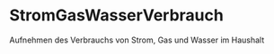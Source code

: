 StromGasWasserVerbrauch
=======================

Aufnehmen des Verbrauchs von Strom, Gas und Wasser im Haushalt